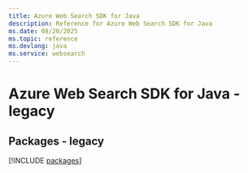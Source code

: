 ```yaml
---
title: Azure Web Search SDK for Java
description: Reference for Azure Web Search SDK for Java
ms.date: 08/20/2025
ms.topic: reference
ms.devlang: java
ms.service: websearch
---
```

# Azure Web Search SDK for Java - legacy
## Packages - legacy
[!INCLUDE [packages](web-search-index.md)]